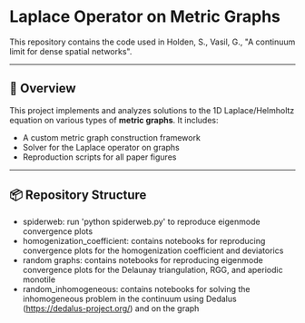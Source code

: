 # Laplace Operator on Metric Graphs

This repository contains the code used in 
Holden, S., Vasil, G., "A continuum limit for dense spatial networks".

---

## 🧠 Overview

This project implements and analyzes solutions to the 1D Laplace/Helmholtz equation on various types of **metric graphs**. It includes:

- A custom metric graph construction framework
- Solver for the Laplace operator on graphs
- Reproduction scripts for all paper figures

---

## 📦 Repository Structure

- spiderweb: run 'python spiderweb.py' to reproduce eigenmode convergence plots
- homogenization_coefficient: contains notebooks for reproducing convergence plots for the homogenization coefficient and deviatorics
- random graphs: contains notebooks for reproducing eigenmode convergence plots for the Delaunay triangulation, RGG, and aperiodic monotile
- random_inhomogeneous: contains notebooks for solving the inhomogeneous problem in the continuum using Dedalus (https://dedalus-project.org/) and on the graph
